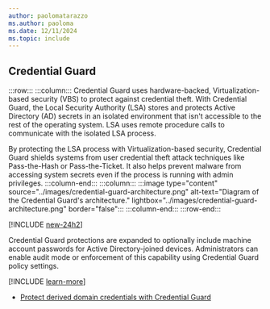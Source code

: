 ```yaml
---
author: paolomatarazzo
ms.author: paoloma
ms.date: 12/11/2024
ms.topic: include
---
```


## Credential Guard

:::row:::
    :::column:::
        Credential Guard uses hardware-backed, Virtualization-based security (VBS) to protect against credential theft. With Credential Guard, the Local Security Authority (LSA) stores and protects Active Directory (AD) secrets in an isolated environment that isn't accessible to the rest of the operating system. LSA uses remote procedure calls to communicate with the isolated LSA process.

By protecting the LSA process with Virtualization-based security, Credential Guard shields systems from user credential theft attack techniques like Pass-the-Hash or Pass-the-Ticket. It also helps prevent malware from accessing system secrets even if the process is running with admin privileges.
    :::column-end:::
    :::column:::
:::image type="content" source="../images/credential-guard-architecture.png" alt-text="Diagram of the Credential Guard's architecture."  lightbox="../images/credential-guard-architecture.png" border="false":::
    :::column-end:::
:::row-end:::

[!INCLUDE [new-24h2](new-24h2.md)]

Credential Guard protections are expanded to optionally include machine account passwords for Active Directory-joined devices. Administrators can enable audit mode or enforcement of this capability using Credential Guard policy settings.

[!INCLUDE [learn-more](learn-more.md)]

- [Protect derived domain credentials with Credential Guard](/windows/security/identity-protection/credential-guard)
